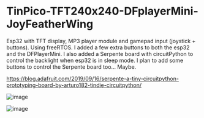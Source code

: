 # TinPico-TFT240x240-DFplayerMini-JoyFeatherWing
Esp32 with TFT display, MP3 player module and gamepad input (joystick + buttons).
Using freeRTOS.
I added a few extra buttons to both the esp32 and the DFPlayerMini.
I also added a Serpente board with circuitPython to control the backlight when esp32 is in sleep mode.
I plan to add some buttons to control the Serpente board too... Maybe.

https://blog.adafruit.com/2019/09/16/serpente-a-tiny-circuitpython-prototyping-board-by-arturo182-tindie-circuitpython/

![image](https://user-images.githubusercontent.com/46363174/134390384-a8ca2424-1454-4901-a2b4-8740ea17ad9e.png)

![image](https://user-images.githubusercontent.com/46363174/134390470-07ea8c8d-2472-4142-bc4a-49930c58ee4a.png)
